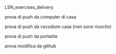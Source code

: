 LSN_exercises_delivery

prova di push da computer di casa

prova di push da vscodium casa (non sono riuscito)

prova di push da portatile 

prova modifica da github
